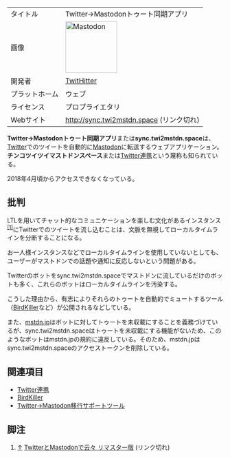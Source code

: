 <div>

|                |                                                                                                                                                                                                                                                                                                        |
|----------------|--------------------------------------------------------------------------------------------------------------------------------------------------------------------------------------------------------------------------------------------------------------------------------------------------------|
| タイトル       | Twitter-\>Mastodonトゥート同期アプリ                                                                                                                                                                                                                                                                   |
| 画像           | [<img src="/images/thumb/0/00/Mastodon_logo.png/120px-Mastodon_logo.png" srcset="/images/thumb/0/00/Mastodon_logo.png/180px-Mastodon_logo.png 1.5x, /images/0/00/Mastodon_logo.png 2x" width="120" height="120" alt="Mastodon" />](/%E3%83%95%E3%82%A1%E3%82%A4%E3%83%AB:Mastodon_logo.png "Mastodon") |
| 開発者         | <a href="https://twitter.com/twit_hitter" rel="nofollow">TwitHitter</a>                                                                                                                                                                                                                                |
| プラットホーム | ウェブ                                                                                                                                                                                                                                                                                                 |
| ライセンス     | プロプライエタリ                                                                                                                                                                                                                                                                                       |
| Webサイト      | http://sync.twi2mstdn.space (リンク切れ)                                                                                                                                                                                                                                                               |

  
**Twitter-\>Mastodonトゥート同期アプリ**または**sync.twi2mstdn.space**は、[Twitter](/Twitter "Twitter")でのツイートを自動的に[Mastodon](/%E3%83%9E%E3%82%B9%E3%83%88%E3%83%89%E3%83%B3 "マストドン")に転送するウェブアプリケーション。**チンコツイツイマストドンスペース**または[Twitter連携](/%E9%B3%A5%E9%80%A3%E6%90%BA "鳥連携")という蔑称も知られている。

2018年4月頃からアクセスできなくなっている。

## 批判

LTLを用いてチャット的なコミュニケーションを楽しむ文化があるインスタンス<sup>[\[1\]](#cite_note-1)</sup>にTwitterでのツイートを流し込むことは、文脈を無視してローカルタイムラインを分断することになる。

お一人様インスタンスなどでローカルタイムラインを使用していないとしても、ユーザーがマストドンでの話題や通知に反応しないという問題がある。

Twitterのボットをsync.twi2mstdn.spaceでマストドンに流しているだけのボットも多く、これらのボットはローカルタイムラインを汚染する。

こうした理由から、有志によりそれらのトゥートを自動的でミュートするツール（[BirdKiller](/BirdKiller "BirdKiller")など）が公開されるなどしている。

また、[mstdn.jp](/Mstdn.jp "Mstdn.jp")はボットに対してトゥートを未収載にすることを義務づけているが、sync.twi2mstdn.spaceはトゥートを未収載にする機能がないため、このようなボットはmstdn.jpの規約に違反している。そのため、mstdn.jpはsync.twi2mstdn.spaceのアクセストークンを削除している。

## 関連項目

-   [Twitter連携](/%E9%B3%A5%E9%80%A3%E6%90%BA "鳥連携")
-   [BirdKiller](/BirdKiller "BirdKiller")
-   [Twitter→Mastodon移行サポートツール](/Twitter%E2%86%92Mastodon%E7%A7%BB%E8%A1%8C%E3%82%B5%E3%83%9D%E3%83%BC%E3%83%88%E3%83%84%E3%83%BC%E3%83%AB "Twitter→Mastodon移行サポートツール")

## 脚注

<div>

1.  [↑](#cite_ref-1) <a href="http://yukkurisinai.hatenablog.com/entry/2017/05/12/094449" rel="nofollow">TwitterとMastodonで云々 リマスター版</a> (リンク切れ)

</div>

</div>

